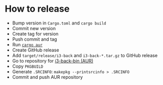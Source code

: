 # How to release

- Bump version in `Cargo.toml` and `cargo build`
- Commit new version
- Create tag for version
- Push commit and tag
- Run [`cargo aur`](https://crates.io/crates/cargo-aur)
- Create GitHub release
- Add `target/release/i3-back` and `i3-back-*.tar.gz` to GitHub release
- Go to repository for [i3-back-bin (AUR)](https://aur.archlinux.org/packages/i3-back-bin)
- Copy `PKGBUILD`
- Generate `.SRCINFO`: `makepkg --printsrcinfo > .SRCINFO`
- Commit and push AUR repository
